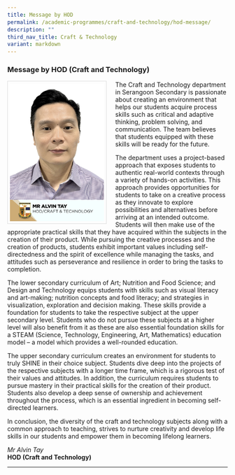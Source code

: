 ```yaml
---
title: Message by HOD
permalink: /academic-programmes/craft-and-technology/hod-message/
description: ""
third_nav_title: Craft & Technology
variant: markdown
---
```

### Message by HOD (Craft and Technology)

<img src="/images/School%20Management%20Team/tay_hwee_kwang_alvin.jpg" style="width:215px; height:315px; margin-right:20px; border:0.5px solid Gainsboro; padding: 5px" align="Left">

The Craft and Technology department in Serangoon Secondary is passionate about creating an environment that helps our students acquire process skills such as critical and adaptive thinking, problem solving, and communication. The team believes that students equipped with these skills will be ready for the future.

The department uses a project-based approach that exposes students to authentic real-world contexts through a variety of hands-on activities. This approach provides opportunities for students to take on a creative process as they innovate to explore possibilities and alternatives before arriving at an intended outcome. Students will then make use of the appropriate practical skills that they have acquired within the subjects in the creation of their product. While pursuing the creative processes and the creation of products, students exhibit important values including self-directedness and the spirit of excellence while managing the tasks, and attitudes such as perseverance and resilience in order to bring the tasks to completion.

The lower secondary curriculum of Art; Nutrition and Food Science; and Design and Technology equips students with skills such as visual literacy and art-making; nutrition concepts and food literacy; and strategies in visualization, exploration and decision making. These skills provide a foundation for students to take the respective subject at the upper secondary level. Students who do not pursue these subjects at a higher level will also benefit from it as these are also essential foundation skills for a STEAM (Science, Technology, Engineering, Art, Mathematics) education model – a model which provides a well-rounded education.

The upper secondary curriculum creates an environment for students to truly SHINE in their choice subject.  Students dive deep into the projects of the respective subjects with a longer time frame, which is a rigorous test of their values and attitudes. In addition, the curriculum requires students to pursue mastery in their practical skills for the creation of their product. Students also develop a deep sense of ownership and achievement throughout the process, which is an essential ingredient in becoming self-directed learners.

In conclusion, the diversity of the craft and technology subjects along with a common approach to teaching, strives to nurture creativity and develop life skills in our students and empower them in becoming lifelong learners.

*Mr Alvin Tay*
<br>**HOD (Craft and Technology)**

<hr>